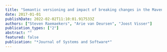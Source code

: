 ```yaml
---
title: "Semantic versioning and impact of breaking changes in the Maven repository"
date: 2017-01-01
publishDate: 2022-02-02T11:10:01.917533Z
authors: ["Steven Raemaekers", "Arie van Deursen", "Joost Visser"]
publication_types: ["2"]
abstract: ""
featured: false
publication: "*Journal of Systems and Software*"
---
```


